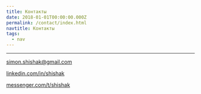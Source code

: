 ```yaml
---
title: Контакты
date: 2018-01-01T00:00:00.000Z
permalink: /contact/index.html
navtitle: Контакты
tags:
  - nav
---
```

***



simon.shishak@gmail.com

[linkedin.com/in/shishak](https://www.linkedin.com/in/shishak/)

[messenger.com/t/shishak](https://www.messenger.com/t/shishak)
